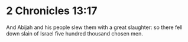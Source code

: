 # 2 Chronicles 13:17

And Abijah and his people slew them with a great slaughter: so there fell down slain of Israel five hundred thousand chosen men.
